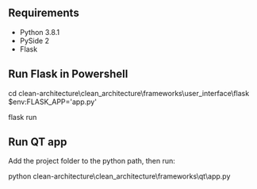 ## Requirements
- Python 3.8.1
- PySide 2
- Flask

## Run Flask in Powershell
cd clean-architecture\clean_architecture\frameworks\user_interface\flask
$env:FLASK_APP='app.py'

flask run

## Run QT app
Add the project folder to the python path, then run:

python clean-architecture\clean_architecture\frameworks\qt\app.py